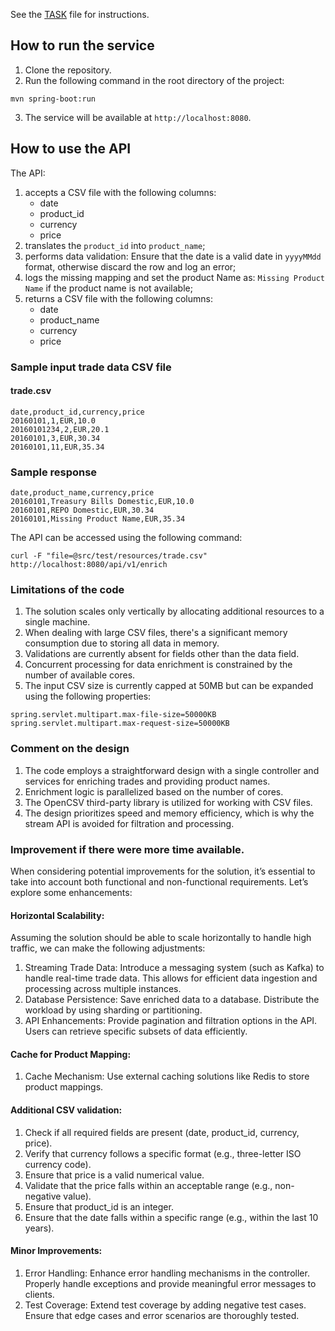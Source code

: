 See the [TASK](./TASK.md) file for instructions.

## How to run the service
1. Clone the repository.
2. Run the following command in the root directory of the project:
```shell
mvn spring-boot:run
```
3. The service will be available at `http://localhost:8080`.

## How to use the API
The API:
1. accepts a CSV file with the following columns:
   - date
   - product_id
   - currency
   - price
2. translates the `product_id` into `product_name`;
3. performs data validation: Ensure that the date is a valid date in `yyyyMMdd` format, otherwise discard the row and log an error;
4. logs the missing mapping and set the product Name as: `Missing Product Name` if the product name is not available;
5. returns a CSV file with the following columns:
   - date
   - product_name
   - currency
   - price
### Sample input trade data CSV file
#### trade.csv
```csv
date,product_id,currency,price
20160101,1,EUR,10.0
20160101234,2,EUR,20.1
20160101,3,EUR,30.34
20160101,11,EUR,35.34
```
### Sample response
```csv
date,product_name,currency,price
20160101,Treasury Bills Domestic,EUR,10.0
20160101,REPO Domestic,EUR,30.34
20160101,Missing Product Name,EUR,35.34
```

The API can be accessed using the following command:
```shell
curl -F "file=@src/test/resources/trade.csv" http://localhost:8080/api/v1/enrich
```

### Limitations of the code
1. The solution scales only vertically by allocating additional resources to a single machine.
2. When dealing with large CSV files, there's a significant memory consumption due to storing all data in memory.
3. Validations are currently absent for fields other than the data field.
4. Concurrent processing for data enrichment is constrained by the number of available cores.
5. The input CSV size is currently capped at 50MB but can be expanded using the following properties:
````
spring.servlet.multipart.max-file-size=50000KB
spring.servlet.multipart.max-request-size=50000KB
````

### Comment on the design
1. The code employs a straightforward design with a single controller and services for enriching trades and providing product names.
2. Enrichment logic is parallelized based on the number of cores.
3. The OpenCSV third-party library is utilized for working with CSV files.
4. The design prioritizes speed and memory efficiency, which is why the stream API is avoided for filtration and processing.

### Improvement if there were more time available.
When considering potential improvements for the solution, it’s essential to take into account both functional and non-functional requirements. Let’s explore some enhancements:

#### Horizontal Scalability:
Assuming the solution should be able to scale horizontally to handle high traffic, we can make the following adjustments:
1. Streaming Trade Data: Introduce a messaging system (such as Kafka) to handle real-time trade data. This allows for efficient data ingestion and processing across multiple instances.
2. Database Persistence: Save enriched data to a database. Distribute the workload by using sharding or partitioning.
3. API Enhancements: Provide pagination and filtration options in the API. Users can retrieve specific subsets of data efficiently.

#### Cache for Product Mapping:
1. Cache Mechanism: Use external caching solutions like Redis to store product mappings.

#### Additional CSV validation:
1. Check if all required fields are present (date, product_id, currency, price).
2. Verify that currency follows a specific format (e.g., three-letter ISO currency code).
3. Ensure that price is a valid numerical value. 
4. Validate that the price falls within an acceptable range (e.g., non-negative value).
5. Ensure that product_id is an integer.
6. Ensure that the date falls within a specific range (e.g., within the last 10 years).

#### Minor Improvements:
1. Error Handling: Enhance error handling mechanisms in the controller. Properly handle exceptions and provide meaningful error messages to clients.
2. Test Coverage: Extend test coverage by adding negative test cases. Ensure that edge cases and error scenarios are thoroughly tested.
